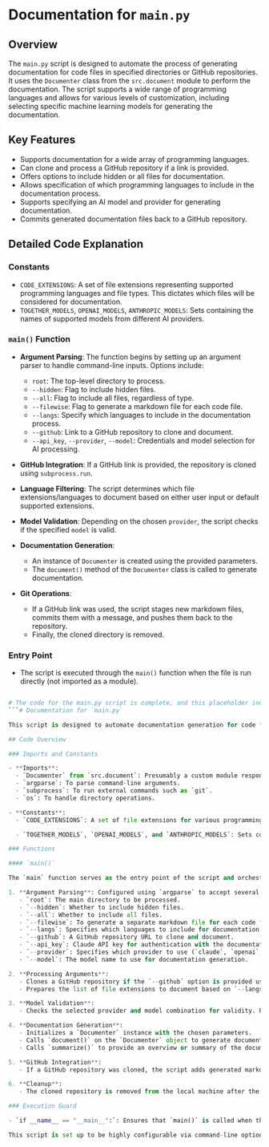 # Documentation for `main.py`

## Overview
The `main.py` script is designed to automate the process of generating documentation for code files in specified directories or GitHub repositories. It uses the `Documenter` class from the `src.document` module to perform the documentation. The script supports a wide range of programming languages and allows for various levels of customization, including selecting specific machine learning models for generating the documentation.

## Key Features
- Supports documentation for a wide array of programming languages.
- Can clone and process a GitHub repository if a link is provided.
- Offers options to include hidden or all files for documentation.
- Allows specification of which programming languages to include in the documentation process.
- Supports specifying an AI model and provider for generating documentation.
- Commits generated documentation files back to a GitHub repository.

## Detailed Code Explanation

### Constants
- `CODE_EXTENSIONS`: A set of file extensions representing supported programming languages and file types. This dictates which files will be considered for documentation.
- `TOGETHER_MODELS`, `OPENAI_MODELS`, `ANTHROPIC_MODELS`: Sets containing the names of supported models from different AI providers.

### `main()` Function
- **Argument Parsing**: The function begins by setting up an argument parser to handle command-line inputs. Options include:
  - `root`: The top-level directory to process.
  - `--hidden`: Flag to include hidden files.
  - `--all`: Flag to include all files, regardless of type.
  - `--filewise`: Flag to generate a markdown file for each code file.
  - `--langs`: Specify which languages to include in the documentation process.
  - `--github`: Link to a GitHub repository to clone and document.
  - `--api_key`, `--provider`, `--model`: Credentials and model selection for AI processing.

- **GitHub Integration**: If a GitHub link is provided, the repository is cloned using `subprocess.run`.

- **Language Filtering**: The script determines which file extensions/languages to document based on either user input or default supported extensions.

- **Model Validation**: Depending on the chosen `provider`, the script checks if the specified `model` is valid.

- **Documentation Generation**: 
  - An instance of `Documenter` is created using the provided parameters.
  - The `document()` method of the `Documenter` class is called to generate documentation.

- **Git Operations**: 
  - If a GitHub link was used, the script stages new markdown files, commits them with a message, and pushes them back to the repository.
  - Finally, the cloned directory is removed.

### Entry Point
- The script is executed through the `main()` function when the file is run directly (not imported as a module).

```python

# The code for the main.py script is complete, and this placeholder indicates where additional documentation could be appended if necessary.
```# Documentation for `main.py`

This script is designed to automate documentation generation for code files within a specified directory, including the option to integrate with GitHub repositories. It uses command-line arguments for configuration and interacts with document-processing models.

## Code Overview

### Imports and Constants

- **Imports**: 
  - `Documenter` from `src.document`: Presumably a custom module responsible for handling the documentation process.
  - `argparse`: To parse command-line arguments.
  - `subprocess`: To run external commands such as `git`.
  - `os`: To handle directory operations.

- **Constants**:
  - `CODE_EXTENSIONS`: A set of file extensions for various programming languages, used to filter files for documentation.

  - `TOGETHER_MODELS`, `OPENAI_MODELS`, and `ANTHROPIC_MODELS`: Sets containing the identifiers for different model types supported by the script. These are used to validate the chosen model when using the `provider` option.

### Functions

#### `main()`

The `main` function serves as the entry point of the script and orchestrates the core functionality:

1. **Argument Parsing**: Configured using `argparse` to accept several command-line arguments:
   - `root`: The main directory to be processed.
   - `--hidden`: Whether to include hidden files.
   - `--all`: Whether to include all files.
   - `--filewise`: To generate a separate markdown file for each code file.
   - `--langs`: Specifies which languages to include for documentation.
   - `--github`: A GitHub repository URL to clone and document.
   - `--api_key`: Claude API key for authentication with the documentation generation service.
   - `--provider`: Specifies which provider to use (`claude`, `openai`, or `together`).
   - `--model`: The model name to use for documentation generation.

2. **Processing Arguments**: 
   - Clones a GitHub repository if the `--github` option is provided using `subprocess`.
   - Prepares the list of file extensions to document based on `--langs` or defaults to `CODE_EXTENSIONS`.

3. **Model Validation**: 
   - Checks the selected provider and model combination for validity. Raises a `ValueError` if an invalid model is specified for the selected provider.

4. **Documentation Generation**: 
   - Initializes a `Documenter` instance with the chosen parameters.
   - Calls `document()` on the `Documenter` object to generate documentation.
   - Calls `summarize()` to provide an overview or summary of the documented contents.

5. **GitHub Integration**: 
   - If a GitHub repository was cloned, the script adds generated markdown files to git, commits them, and pushes the changes back to the repository.

6. **Cleanup**: 
   - The cloned repository is removed from the local machine after the process is complete.

### Execution Guard

- `if __name__ == "__main__":`: Ensures that `main()` is called when the script is executed directly. 

This script is set up to be highly configurable via command-line options, enabling users to customize the scope of documentation and integrations with cloud model services and GitHub repositories.